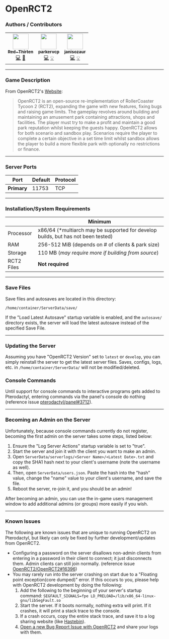 # OpenRCT2

### Authors / Contributors

<!-- prettier-ignore-start -->
<!-- markdownlint-disable -->
<table>
    <tr>
        <td align="center">
            <a href="https://github.com/redthirten">
                <img src="https://avatars.githubusercontent.com/u/4533989" width="50px;" alt=""/><br /><sub><b>Red-Thirten</b></sub>
            </a>
            <br />
            <a href="https://github.com/parkervcp/eggs/commits?author=redthirten" title="Codes">💻</a>
            <a href="https://github.com/parkervcp/eggs/commits?author=redthirten" title="Maintains">🔨</a>
        </td>
        <td align="center">
            <a href="https://github.com/parkervcp">
                <img src="https://avatars.githubusercontent.com/u/1207679" width="50px;" alt=""/><br /><sub><b>parkervcp</b></sub>
            </a>
            <br />
            <a href="https://github.com/parkervcp/eggs/commits?author=parkervcp" title="Codes">💻</a>
            <a href="https://github.com/parkervcp/eggs/commits?author=parkervcp" title="Contributor">💡</a>
        </td>
        <td align="center">
            <a href="https://github.com/janisozaur">
                <img src="https://avatars.githubusercontent.com/u/550290" width="50px;" alt=""/><br /><sub><b>janisozaur</b></sub>
            </a>
            <br />
            <a href="https://github.com/OpenRCT2/OpenRCT2/commits?author=janisozaur" title="Codes">💻</a>
            <a href="https://github.com/OpenRCT2/OpenRCT2/commits?author=janisozaur" title="Contributor">💡</a>
        </td>
    </tr>
</table>
<!-- markdownlint-enable -->
<!-- prettier-ignore-end -->

___

### Game Description

From OpenRCT2's [Website](https://openrct2.io/):

> OpenRCT2 is an open-source re-implementation of RollerCoaster Tycoon 2 (RCT2), expanding the game with new features, fixing bugs and raising game limits. The gameplay revolves around building and maintaining an amusement park containing attractions, shops and facilities. The player must try to make a profit and maintain a good park reputation whilst keeping the guests happy. OpenRCT2 allows for both scenario and sandbox play. Scenarios require the player to complete a certain objective in a set time limit whilst sandbox allows the player to build a more flexible park with optionally no restrictions or finance.

___

### Server Ports

| Port | Default | Protocol |
|---------|---------|---------|
| **Primary** | 11753 | TCP |

___

### Installation/System Requirements

|  | Minimum |
|---------|---------|
| Processor | x86/64 (\*multiarch may be supported for develop builds, but has not been tested) |
| RAM | 256-512 MiB (depends on # of clients & park size) |
| Storage | 110 MB (*may require more if building from source*) |
| RCT2 Files | **Not required** |

___

### Save Files

Save files and autosaves are located in this directory:
```
/home/container/ServerData/save/
```
If the "Load Latest Autosave" startup variable is enabled, and the `autosave/` directory exists, the server will load the latest autosave instead of the specified Save File.

___

### Updating the Server

Assuming you have "OpenRCT2 Version" set to `latest` or `develop`, you can simply reinstall the server to get the latest server files. Saves, configs, logs, etc. in `/home/container/ServerData/` will not be modified/deleted.

### Console Commands

Until support for console commands to interactive programs gets added to Pterodactyl, entering commands via the panel's console do nothing (reference issue [pterodactyl/panel#3712](https://github.com/pterodactyl/panel/issues/3712)).

___

### Becoming an Admin on the Server

Unfortunately, because console commands currently do not register, becoming the first admin on the server takes some steps, listed below:
1. Ensure the "Log Server Actions" startup variable is set to "true".
2. Start the server and join it with the client you want to make an admin.
3. Open `ServerData/serverlogs/<Server Name>/<Latest Date>.txt` and copy the SHA1 hash next to your client's username (note the username as well).
4. Then, open `ServerData/users.json`. Paste the hash into the "hash" value, change the "name" value to your client's username, and save the file.
5. Reboot the server, re-join it, and you should be an admin!

After becoming an admin, you can use the in-game users management window to add additional admins (or groups) more easily if you wish.

___

### Known Issues

The following are known issues that are unique to running OpenRCT2 on Pterodactyl, but likely can only be fixed by further development/updates from OpenRCT2.
- Configuring a password on the server disallows non-admin clients from entering in a password in their client to connect; it just disconnects them. Admin clients can still join normally. (reference issue [OpenRCT2/OpenRCT2#16396](https://github.com/OpenRCT2/OpenRCT2/issues/16396))
- You may rarely run into the server crashing on start due to a "Floating point exception(core dumped)" error. If this occurs to you, please help with OpenRCT2 development by doing the following:
	1. Add the following to the beginning of your server's startup command: `SEGFAULT_SIGNALS=fpe LD_PRELOAD=/lib/x86_64-linux-gnu/libSegFault.so `
	2. Start the server. If it boots normally, nothing extra will print. If it crashes, it will print a stack trace to the console.
	3. If a crash occurs, copy the entire stack trace, and save it to a log sharing website (like [Hastebin](https://www.hastebin.com)).
	4. [Open a new Bug Report Issue with OpenRCT2](https://github.com/OpenRCT2/OpenRCT2/issues/new?assignees=&labels=bug&template=bug_report.yaml) and share your logs with them.
